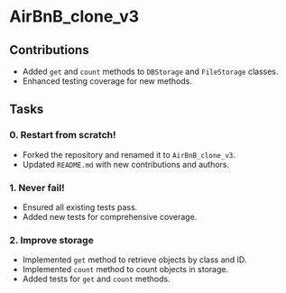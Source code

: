 # AirBnB_clone_v3

## Contributions

- Added `get` and `count` methods to `DBStorage` and `FileStorage` classes.
- Enhanced testing coverage for new methods.

## Tasks

### 0. Restart from scratch!
- Forked the repository and renamed it to `AirBnB_clone_v3`.
- Updated `README.md` with new contributions and authors.

### 1. Never fail!
- Ensured all existing tests pass.
- Added new tests for comprehensive coverage.

### 2. Improve storage
- Implemented `get` method to retrieve objects by class and ID.
- Implemented `count` method to count objects in storage.
- Added tests for `get` and `count` methods.

